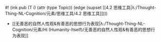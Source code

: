#! (ink pub (T i) (attr (type Topic)) (edge (supset [[4.2 思维工具|λ:/Thought-Thing-NL-Cognition/元素/思维工具/4.2 思维工具]])))



- [[无善恶的自然人性观&有善恶的思想行为表现|λ:/Thought-Thing-NL-Cognition/元素/Hi (Humanity-Itself)/无善恶的自然人性观&有善恶的思想行为表现]]